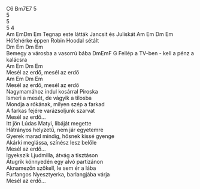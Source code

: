 C6 Bm7E7 5   
5   
5    
5 4    
Am EmDm Em Tegnap este látták Jancsit és Juliskát Am Em Dm Em Hófehérke éppen Robin Hoodal sétált   
Dm Em Dm Em   
Bemegy a városba a vasorrú bába DmEmF G Fellép a TV-ben - kell a pénz a kalácsra    
Am       Em   Dm        Em   
Mesél az erdő, mesél az erdő   
Am       Em   Dm        Em   
Mesél az erdő, mesél az erdő   
Nagymamához indul kosárral Piroska   
Ismeri a mesét, de vágyik a tilosba   
Mondja a rókának, milyen szép a farkad   
A farkas fejére varázsoljunk szarvat   
Mesél az erdő...   
Itt jön Lúdas Matyi, libáját megette   
Hátrányos helyzetű, nem jár egyetemre   
Gyerek marad mindig, hősnek kissé gyenge   
Akárki meglássa, színész lesz belőle   
Mesél az erdő...   
Igyekszik Ljudmilla, átvág a tisztáson   
Átugrik könnyedén egy alvó partizánon   
Aknamezőn szökell, le sem ér a lába   
Furfangos Nyesztyerka, barlangjába várja   
Mesél az erdő...   
